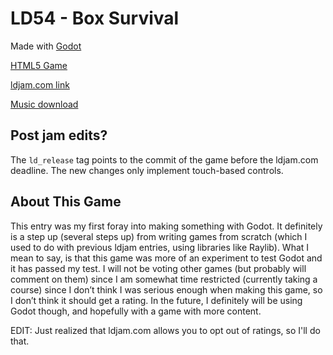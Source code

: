 # LD54 - Box Survival

Made with [Godot](https://godotengine.org/)

[HTML5 Game](https://burnedkirby.com/ld54)

[ldjam.com link](https://ldjam.com/events/ludum-dare/54/ld54-box-survival)

[Music download](https://seodisparate.bandcamp.com/track/ld54-bg-music)

## Post jam edits?

The `ld_release` tag points to the commit of the game before the ldjam.com
deadline. The new changes only implement touch-based controls.

## About This Game

This entry was my first foray into making something with Godot. It definitely
is a step up (several steps up) from writing games from scratch (which I used
to do with previous ldjam entries, using libraries like Raylib). What I mean to
say, is that this game was more of an experiment to test Godot and it has
passed my test. I will not be voting other games (but probably will comment on
them) since I am somewhat time restricted (currently taking a course) since I
don’t think I was serious enough when making this game, so I don’t think it
should get a rating. In the future, I definitely will be using Godot though,
and hopefully with a game with more content.

EDIT: Just realized that ldjam.com allows you to opt out of ratings, so I'll do
that.

